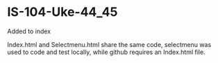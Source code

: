 # IS-104-Uke-44_45
Added to index




Index.html and Selectmenu.html share the same code, selectmenu was used to code and test locally, 
while github requires an Index.html file.
